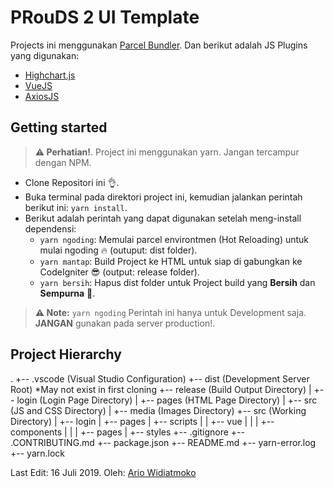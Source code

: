 # PRouDS 2 UI Template

Projects ini menggunakan [Parcel Bundler](https://parceljs.org). Dan berikut adalah JS Plugins yang digunakan:

* [Highchart.js](https://www.highcharts.com/)
* [VueJS](https://vuejs.org/)
* [AxiosJS](https://github.com/axios/axios)

## Getting started

> **⚠ Perhatian!**.
> Project ini menggunakan yarn. Jangan tercampur dengan NPM.

* Clone Repositori ini 👌.
* Buka terminal pada direktori project ini, kemudian jalankan perintah berikut ini: `yarn install`.
* Berikut adalah perintah yang dapat digunakan setelah meng-install dependensi:
    * `yarn ngoding`: Memulai parcel environtmen (Hot Reloading) untuk mulai ngoding 🔥 (outuput: dist folder).
    * `yarn mantap`: Build Project ke HTML untuk siap di gabungkan ke CodeIgniter 😎 (output: release folder).
    * `yarn bersih`: Hapus dist folder untuk Project build yang **Bersih** dan **Sempurna** 🤣.

> **⚠ Note:**
> `yarn ngoding` Perintah ini hanya untuk Development saja. **JANGAN** gunakan pada server production!.

## Project Hierarchy

.
+-- .vscode (Visual Studio Configuration)
+-- dist (Development Server Root) *May not exist in first cloning
+-- release (Build Output Directory)
|   +-- login (Login Page Directory)
|   +-- pages (HTML Page Directory)
|   +-- src (JS and CSS Directory)
|   +-- media (Images Directory)
+-- src (Working Directory)
|   +-- login
|   +-- pages
|   +-- scripts
|   |	+-- vue
|   |	|	+-- components
|   |	|	+-- pages
|   +-- styles
+-- .gitignore
+-- .CONTRIBUTING.md
+-- package.json
+-- README.md
+-- yarn-error.log
+-- yarn.lock

Last Edit: 16 Juli 2019.
Oleh: [Ario Widiatmoko](https://github.com/ariomoklo)
